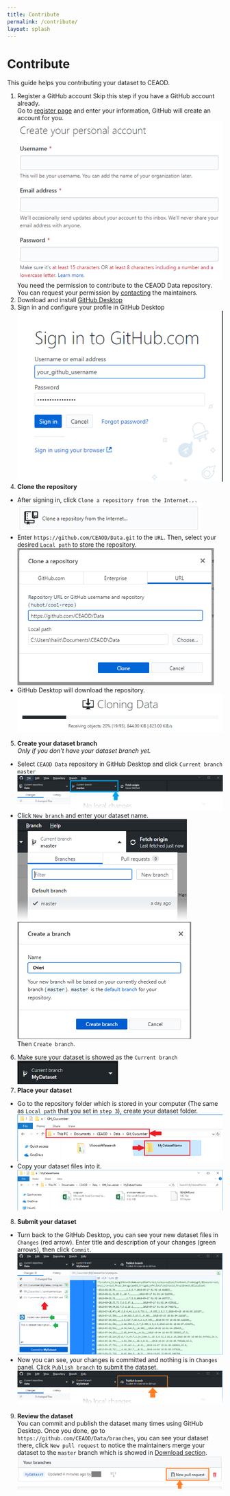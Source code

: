 ```yaml
---
title: Contribute
permalink: /contribute/
layout: splash
---
```


# Contribute
This guide helps you contributing your dataset to CEAOD.

1. Register a GitHub account
Skip this step if you have a GitHub account already.  <br />
Go to [register page](https://github.com/join) and enter your information, GitHub will create an account for you. <br />
![Register](/assets/images/guide/register.png#fig)  <br />
You need the permission to contribute to the CEAOD Data repository. You can request your permission by [contacting](/contact) the maintainers.  <br />
2. Download and install [GitHub Desktop](https://desktop.github.com)
3. Sign in and configure your profile in GitHub Desktop  
![Sign in](/assets/images/guide/0.png#fig)  <br />
4. **Clone the repository**
- After signing in, click `Clone a repository from the Internet...`  
![Clone1](/assets/images/guide/1.png#fig)  <br />
- Enter `https://github.com/CEAOD/Data.git` to the `URL`. Then, select your desired `Local path` to store the repository.  
![Clone2](/assets/images/guide/2.png#fig)  <br />
- GitHub Desktop will download the repository. <br />
![Clone2](/assets/images/guide/3.png#fig)  <br />

5. **Create your dataset branch**  
*Only if you don't have your dataset branch yet.*   
- Select `CEAOD Data` repository in GitHub Desktop and click `Current branch master`
![Branch 1](/assets/images/guide/4.png)  <br />
- Click `New branch` and enter your dataset name. <br />
![Branch 2](/assets/images/guide/5.png)  <br />
![Branch 3](/assets/images/guide/6.png#fig)  <br />
Then `Create branch`.
6. Make sure your dataset is showed as the `Current branch` ![Branch 4](/assets/images/guide/6b.png)
7. **Place your dataset**  
- Go to the repository folder which is stored in your computer (The same as `Local path` that you set in `step 3`), create your dataset folder.  
![Copy 1](/assets/images/guide/7.png#fig)  <br />
- Copy your dataset files into it.  
![Copy 2](/assets/images/guide/8.png#fig)  <br />
8. **Submit your dataset**
- Turn back to the GitHub Desktop, you can see your new dataset files in `Changes` (red arrow). Enter title and description of your changes (green arrows), then click `Commit`.  
![Submit 1](/assets/images/guide/9.png#fig)  <br />
- Now you can see, your changes is committed and nothing is in `Changes` panel. Click `Publish branch` to submit the dataset.  
![Submit 2](/assets/images/guide/10.png)  <br />
9. **Review the dataset**  
You can commit and publish the dataset many times using GitHub Desktop. Once you done, go to `https://github.com/CEAOD/Data/branches`, you can see your dataset there, click `New pull request` to notice the maintainers merge your dataset to the `master` branch which is showed in [Download section](/download/).
![Submit 2](/assets/images/guide/11.png#fig)  <br />